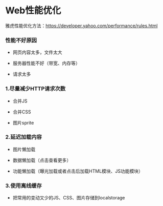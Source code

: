 # Web性能优化 

雅虎性能优化方法：https://developer.yahoo.com/performance/rules.html

### 性能不好原因

* 网页内容太多，文件太大

* 服务器性能不好（带宽、内存等）

* 请求太多

### 1.尽量减少HTTP请求次数

* 合并JS

* 合并CSS

* 图片sprite

### 2.延迟加载内容

* 图片懒加载

* 数据懒加载（点击查看更多）

* 功能懒加载（曝光加载或者点击后加载HTML模块、JS功能模块）

### 3.使用离线缓存

* 把常用的变动又少的JS、CSS、图片存储到localstorage